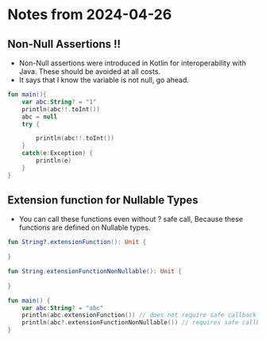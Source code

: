 # Notes from 2024-04-26
## Non-Null Assertions !!
- Non-Null assertions were introduced in Kotlin for interoperability with Java. These should be avoided at all costs.
- It says that I know the variable is not null, go ahead.

```kotlin
fun main(){
    var abc:String? = "1"
    println(abc!!.toInt())
    abc = null
    try {

        println(abc!!.toInt())
    }
    catch(e:Exception) {
        println(e)
    }
}
```
## Extension function for Nullable Types
- You can call these functions even without ? safe call, Because these functions are defined on Nullable types.
```kotlin
fun String?.extensionFunction(): Unit {
    
}

fun String.extensionFunctionNonNullable(): Unit {
    
}

fun main() {
    var abc:String? = "abc"
    println(abc.extensionFunction()) // does not require safe callback because the function declaration handles it
    println(abc?.extensionFunctionNonNullable()) // requires safe callback because function declaration does not handle it
}
```